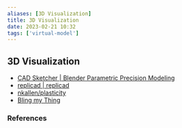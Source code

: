 ```yaml
---
aliases: [3D Visualization]
title: 3D Visualization
date: 2023-02-21 10:32
tags: ['virtual-model']
---
```


## 3D Visualization

- [CAD Sketcher | Blender Parametric Precision Modeling](https://www.cadsketcher.com/)
- [replicad | replicad](https://replicad.xyz/)
- [nkallen/plasticity](https://github.com/nkallen/plasticity)
- [Bling my Thing](https://blingmything.sgenoud.com/)

### References
